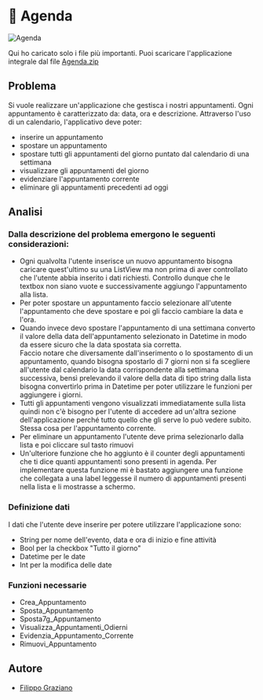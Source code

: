 # 📆 Agenda

![Agenda](https://user-images.githubusercontent.com/78277419/187724156-ab937cc0-0661-4194-8582-a59b1eabd7c5.png)

Qui ho caricato solo i file più importanti. Puoi scaricare l'applicazione integrale dal file [Agenda.zip](https://github.com/Grax03/Agenda/blob/main/Agenda.zip)

## Problema
Si vuole realizzare un'applicazione che gestisca i nostri appuntamenti. Ogni appuntamento è caratterizzato da: data, ora e descrizione.
Attraverso l'uso di un calendario, l'applicativo deve poter:
- inserire un appuntamento
- spostare un appuntamento
- spostare tutti gli appuntamenti del giorno puntato dal calendario di una settimana
- visualizzare gli appuntamenti del giorno
- evidenziare l'appuntamento corrente
- eliminare gli appuntamenti precedenti ad oggi

## Analisi

### Dalla descrizione del problema emergono le seguenti considerazioni:
- Ogni qualvolta l'utente inserisce un nuovo appuntamento bisogna caricare quest'ultimo su una ListView ma non prima di aver controllato che l'utente abbia inserito i dati richiesti. Controllo dunque che le textbox non siano vuote e successivamente aggiungo l'appuntamento alla lista.
- Per poter spostare un appuntamento faccio selezionare all'utente l'appuntamento che deve spostare e poi gli faccio cambiare la data e l'ora.
- Quando invece devo spostare l'appuntamento di una settimana converto il valore della data dell'appuntamento selezionato in Datetime in modo da essere sicuro che la data spostata sia corretta. <br>
Faccio notare che diversamente dall'inserimento o lo spostamento di un appuntamento, quando bisogna spostarlo di 7 giorni non si fa scegliere all'utente dal calendario la data corrispondente alla settimana successiva, bensì prelevando il valore della data di tipo string dalla lista bisogna convertirlo prima in Datetime per poter utilizzare le funzioni per aggiungere i giorni.
- Tutti gli appuntamenti vengono visualizzati immediatamente sulla lista quindi non c'è bisogno per l'utente di accedere ad un'altra sezione dell'applicazione perché tutto quello che gli serve lo può vedere subito. Stessa cosa per l'appuntamento corrente.
- Per eliminare un appuntamento l'utente deve prima selezionarlo dalla lista e poi cliccare sul tasto rimuovi
- Un'ulteriore funzione che ho aggiunto è il counter degli appuntamenti che ti dice quanti appuntamenti sono presenti in agenda. Per implementare questa funzione mi è bastato aggiungere una funzione che collegata a una label leggesse il numero di appuntamenti presenti nella lista e li mostrasse a schermo.

### Definizione dati
I dati che l'utente deve inserire per potere utilizzare l'applicazione sono:
- String per nome dell'evento, data e ora di inizio e fine attività
- Bool per la checkbox "Tutto il giorno"
- Datetime per le date
- Int per la modifica delle date

### Funzioni necessarie
- Crea_Appuntamento
- Sposta_Appuntamento
- Sposta7g_Appuntamento
- Visualizza_Appuntamenti_Odierni
- Evidenzia_Appuntamento_Corrente
- Rimuovi_Appuntamento

## Autore
- [Filippo Graziano](https://github.com/Grax03)
